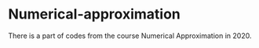 # Numerical-approximation
 
There is a part of codes from the course Numerical Approximation in 2020.
